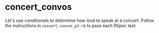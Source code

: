 # concert_convos
Let's use conditionals to determine how loud to speak at a concert. Follow the instructions in `concert_convos_p2.rb` to pass each RSpec test.